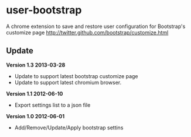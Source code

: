 user-bootstrap
==============

A chrome extension to save and restore user configuration for Bootstrap's customize page http://twitter.github.com/bootstrap/customize.html

## Update

**Version 1.3 2013-03-28**

 * Update to support latest bootstrap customize page 
 * Update to support latest chromium browser. 

**Version 1.1 2012-06-10**

 * Export settings list to a json file
 
**Version 1.0 2012-06-01**

 * Add/Remove/Update/Apply bootstrap settins
